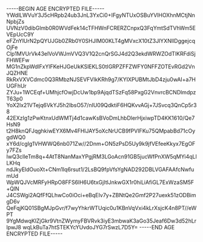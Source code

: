 -----BEGIN AGE ENCRYPTED FILE-----
YWdlLWVuY3J5cHRpb24ub3JnL3YxCi0+IFgyNTUxOSBuYVlHOXhnMCtjNnNpbjZs
UVNzV0dibGlmb0R0WVdFek14cTFHWnFCRERZCnpxQ3FqYmtSdTVhWm5EVEpUcC9Y
eFZnYlUrN2pQYUJGb0ZRb0Y0SHJIM00KLT4gMVxcX10tZ3JlYXNlIDggejcqOjFe
Clp1MVUrVk43elVoVWJmVVQ3V1Q2cnQrSGJ4d2Q3ekdWRWZOdTlKRFdiSjFHWEFw
MG1nZkpWdlFxYlFKeHJGeUkKSlEKLS0tIGRPZFFZWFY0NFFZOTEvRGd2VnJQZHNE
RkRxVXVCdmc0Q3RMbzNJSEVFVlkKRh9g7/KYIXPUBMtJbD4zju0wAI+a7HUGFhUr
ZYJu+1WCEqf+UMhjcfOwjDcUw1bp9AjqdTSzFq58PxgG2VnvrcBCNDlmdpzT63p0
YoX2lx21VTejq6VkYJ5h2IbsO57/nIU09QdktiF6HQKvvAGj+7JSvcq3QnCp5r38
42EXzIg1zPwKtnxUdWMTj4d1cawKsBVoDmLhbDlerHjxiwpTD4KK1610/Qe7HsN9
t2H8knQFJqghkiwEYX6Mv4FHlJAY5oXcNrUCB9fPVIFKu75QMpabBd71cOygdWQ0
xY6d/cgIg1VHWWQ6nb071Zw//2Dnm+ON5zPsD5Uy9k9jfVEfeeKkyx7EgOFy7FZs
IwQ3clleTm8q+4AtT8NanMaxYPgjRM3LGoAcn91GB5jucWfPnXW5qMYi4qLlLKHq
ndJkyEldOuoXt+CNm1Iq6rsut1/2LsBQ9fpVfsYgNAD292DBLVGAFAAfcNwfumUd
WpWQJVcMRFyHRpO8FFS6lH6U6txGjItlJnkwGX1r0hiLiAfiGL7ExWzaSM5F+QlN
J4CSWgi2AQfFfQLhwCo0iOci+eBqEIv7y+ZBNtQe2Gmf2P27uexk51zODBimgD6v
QeFqjKQ01SBgMJpGvr/f7wyYhkrWTUqic0u1KBnVqVxi4kLrXsjcK4n8PT//eWPT
9YgMdwqKlZjGkr9VtnZWymyFBVRvk3iyE3mbwaK3aGo35Jeaf6Dw3d52hLrlpwJ8
wqLkBuTa7htSTEKYcYUvdoJYG7rSwzL7D5Y=
-----END AGE ENCRYPTED FILE-----
